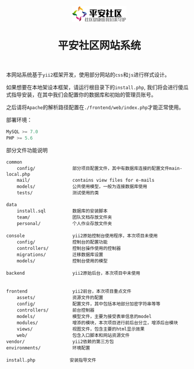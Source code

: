 <p align="center">
    <a href="https://github.com/VitalC-3026/COVID-platform" target="_blank">
        <img src="./frontend/web/assets/frontend/images/logo.png">
    </a>
    <h1 align="center">平安社区网站系统</h1>
    <br>
</p>

本网站系统基于`yii2`框架开发，使用部分网站的`css`和`js`进行样式设计。


如果想要在本地架设本框架，请运行根目录下的`install.php`, 我们将会进行傻瓜式指导安装，在其中我们会配置你的数据库和初始的管理员账号。

之后请将`Apache`的解析路径配置在`./frontend/web/index.php`才能正常使用。

部署环境：
```c++
MySQL >= 7.0
PHP >= 5.6
```



部分文件功能说明
```
common
    config/              部分项目配置文件，其中有数据库连接的配置文件main-local.php
    mail/                contains view files for e-mails
    models/              公共使用模型，一般为连接数据库使用
    tests/               测试使用的类  

data
    install.sql          数据库的安装脚本
    team/                团队文档存放文件夹
    personal/            个人作业存放文件夹

console                  yii2原始控制台使用程序，本次项目未使用
    config/              控制台的配置功能
    controllers/         控制台操作使用的控制器
    migrations/          迁移数据库设置
    models/              控制台使用的模型
   
backend                  yii2原始后台，本次项目中未使用


frontend                 yii2前台，本次项目重点文件
    assets/              资源文件的配置
    config/              配置文件，其中包括本地部分加密字符串等等
    controllers/         前台控制器
    models/              模型文件，主要为接受表单信息的model
    modules/             增添的模块，本次项目进行前后台分立，增添后台模块
    views/               视图文件，包含主要的html显示效果
    web/                 包含入口脚本和网站资源文件
vendor/                  yii2依赖的第三方包
environments/            环境配置

install.php             安装指导文件

```
